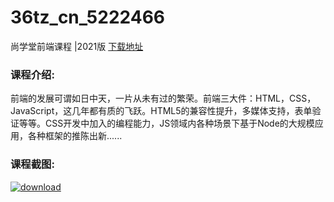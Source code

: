 # 36tz_cn_5222466
尚学堂前端课程 |2021版
[下载地址](http://www.36tz.cn/article/5222466 "下载地址")
### 课程介绍:
前端的发展可谓如日中天，一片从未有过的繁荣。前端三大件：HTML，CSS，JavaScript，这几年都有质的飞跃。HTML5的兼容性提升，多媒体支持，表单验证等等。CSS开发中加入的编程能力，JS领域内各种场景下基于Node的大规模应用，各种框架的推陈出新......

### 课程截图:
[![download](http://36tz.cn/muke_img/2022_01_2-36.png "下载地址")](http://www.36tz.cn "下载地址")
